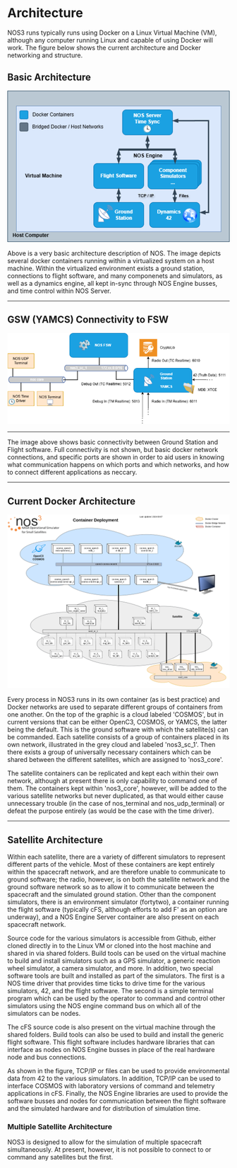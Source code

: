 # Architecture
NOS3 runs typically runs using Docker on a Linux Virtual Machine (VM), although any computer running Linux and capable of using Docker will work.  The figure below shows the current architecture and Docker networking and structure.

## Basic Architecture

![NOS Basic Architecture](./_static/NOS_Basic.drawio.png)

Above is a very basic architecture description of NOS. The image depicts several docker containers running within a virtualized system on a host machine.  Within the virtualized environment exists a ground station, connections to flight software, and many componenets and simulators, as well as a dynamics engine, all kept in-sync through NOS Engine busses, and time control within NOS Server. 

---
## GSW (YAMCS) Connectivity to FSW

![NOS Basic Architecture](./_static/NOS_YAMCS_Connections.drawio.png)

---

The image above shows basic connectivity between Ground Station and Flight software.  Full connectivity is not shown, but basic docker network connections, and specific ports are shown in order to aid users in knowing what communication happens on which ports and which networks, and how to connect different applications as neccary.

---
## **Current Docker Architecture**

![image](./_static/NOS3-Container-Deployment.png)

Every process in NOS3 runs in its own container (as is best practice) and Docker networks are used to separate different groups of containers from one another.  On the top of the graphic is a cloud labeled 'COSMOS', but in current versions that can be either OpenC3, COSMOS, or YAMCS, the latter being the default.  This is the ground software with which the satellite(s) can be commanded.  Each satellite consists of a group of containers placed in its own network, illustrated in the grey cloud and labeled 'nos3_sc_1'.  Then there exists a group of universally necessary containers which can be shared between the different satellites, which are assigned to 'nos3_core'.

The satellite containers can be replicated and kept each within their own network, although at present there is only capability to command one of them.  The containers kept within 'nos3_core', however, will be added to the various satellite networks but never duplicated, as that would either cause unnecessary trouble (in the case of nos_terminal and nos_udp_terminal) or defeat the purpose entirely (as would be the case with the time driver). 

---
## **Satellite Architecture**

Within each satellite, there are a variety of different simulators to represent different parts of the vehicle.  Most of these containers are kept entirely within the spacecraft network, and are therefore unable to communicate to ground software; the radio, however, is on both the satellite network and the ground software network so as to allow it to communicate between the spacecraft and the simulated ground station.  Other than the component simulators, there is an environment simulator (fortytwo), a container running the flight software (typically cFS, although efforts to add F' as an option are underway), and a NOS Engine Server container are also present on each spacecraft network. 

Source code for the various simulators is accessible from Github, either cloned directly in to the Linux VM or cloned into the host machine and shared in via shared folders.  Build tools can be used on the virtual machine to build and install simulators such as a GPS simulator, a generic reaction wheel simulator, a camera simulator, and more.  In addition, two special software tools are built and installed as part of the simulators.  The first is a NOS time driver that provides time ticks to drive time for the various simulators, 42, and the flight software.  The second is a simple terminal program which can be used by the operator to command and control other simulators using the NOS engine command bus on which all of the simulators can be nodes.

The cFS source code is also present on the virtual machine through the shared folders.  Build tools can also be used to build and install the generic flight software.  This flight software includes hardware libraries that can interface as nodes on NOS Engine busses in place of the real hardware node and bus connections.

As shown in the figure, TCP/IP or files can be used to provide environmental data from 42 to the various simulators. In addition, TCP/IP can be used to interface COSMOS with laboratory versions of command and telemetry applications in cFS. Finally, the NOS Engine libraries are used to provide the software busses and nodes for communication between the flight software and the simulated hardware and for distribution of simulation time.

### **Multiple Satellite Architecture**

NOS3 is designed to allow for the simulation of multiple spacecraft simultaneously.  At present, however, it is not possible to connect to or command any satellites but the first.
